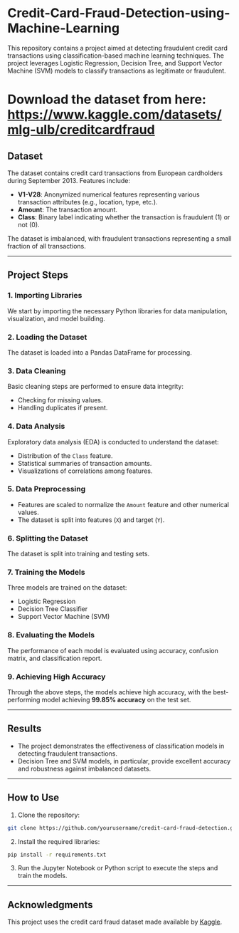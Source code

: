 # Credit-Card-Fraud-Detection-using-Machine-Learning


This repository contains a project aimed at detecting fraudulent credit card transactions using classification-based machine learning techniques. The project leverages Logistic Regression, Decision Tree, and Support Vector Machine (SVM) models to classify transactions as legitimate or fraudulent.

# Download the dataset from here: https://www.kaggle.com/datasets/mlg-ulb/creditcardfraud

## Dataset

The dataset contains credit card transactions from European cardholders during September 2013. Features include:

- **V1-V28**: Anonymized numerical features representing various transaction attributes (e.g., location, type, etc.).
- **Amount**: The transaction amount.
- **Class**: Binary label indicating whether the transaction is fraudulent (1) or not (0).

The dataset is imbalanced, with fraudulent transactions representing a small fraction of all transactions.

---

## Project Steps

### 1. Importing Libraries
We start by importing the necessary Python libraries for data manipulation, visualization, and model building.

### 2. Loading the Dataset
The dataset is loaded into a Pandas DataFrame for processing.

### 3. Data Cleaning
Basic cleaning steps are performed to ensure data integrity:
- Checking for missing values.
- Handling duplicates if present.

### 4. Data Analysis
Exploratory data analysis (EDA) is conducted to understand the dataset:
- Distribution of the `Class` feature.
- Statistical summaries of transaction amounts.
- Visualizations of correlations among features.

### 5. Data Preprocessing
- Features are scaled to normalize the `Amount` feature and other numerical values.
- The dataset is split into features (`X`) and target (`Y`).

### 6. Splitting the Dataset
The dataset is split into training and testing sets.

### 7. Training the Models
Three models are trained on the dataset:
- Logistic Regression
- Decision Tree Classifier
- Support Vector Machine (SVM)

### 8. Evaluating the Models
The performance of each model is evaluated using accuracy, confusion matrix, and classification report.

### 9. Achieving High Accuracy
Through the above steps, the models achieve high accuracy, with the best-performing model achieving **99.85% accuracy** on the test set.

---

## Results
- The project demonstrates the effectiveness of classification models in detecting fraudulent transactions.
- Decision Tree and SVM models, in particular, provide excellent accuracy and robustness against imbalanced datasets.

---

## How to Use
1. Clone the repository:
```bash
git clone https://github.com/yourusername/credit-card-fraud-detection.git
```
2. Install the required libraries:
```bash
pip install -r requirements.txt
```
3. Run the Jupyter Notebook or Python script to execute the steps and train the models.

---

## Acknowledgments
This project uses the credit card fraud dataset made available by [Kaggle](https://www.kaggle.com).

